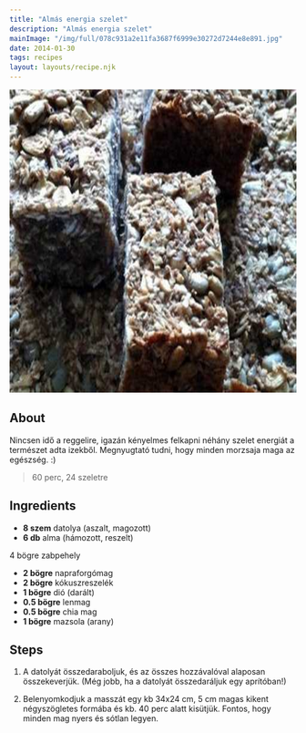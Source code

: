 ```yaml
---
title: "Almás energia szelet"
description: "Almás energia szelet"
mainImage: "/img/full/078c931a2e11fa3687f6999e30272d7244e8e891.jpg"
date: 2014-01-30
tags: recipes
layout: layouts/recipe.njk
---
```

                            
<p align="center"><a href="https://cookpad.com/hu/receptek/1924273-almas-energia-szelet" rel="Recipe source page"><img width="751" height="532" src="/img/full/078c931a2e11fa3687f6999e30272d7244e8e891.jpg"/></a></p>

## About
<p class="mb-sm">Nincsen idő a reggelire, igazán kényelmes felkapni néhány szelet energiát a természet adta izekből. Megnyugtató tudni, hogy minden morzsaja maga az egészség. :)</p>

> 60 perc, 24 szeletre 

## Ingredients
* **8 szem** datolya (aszalt, magozott)
* **6 db** alma (hámozott, reszelt)

4 bögre zabpehely
* **2 bögre** napraforgómag
* **2 bögre** kókuszreszelék
* **1 bögre** dió (darált)
* **0.5 bögre** lenmag
* **0.5 bögre** chia mag
* **1 bögre** mazsola (arany)

## Steps

1. A datolyát összedaraboljuk, és az összes hozzávalóval alaposan összekeverjük. (Még jobb, ha a datolyát összedaráljuk egy aprítóban!)
 
    <div style="clear: both"/>

2. Belenyomkodjuk a masszát egy kb 34x24 cm, 5 cm magas kikent négyszögletes formába és kb. 40 perc alatt kisütjük. Fontos, hogy minden mag nyers és sótlan legyen.
 
    <div style="clear: both"/>

